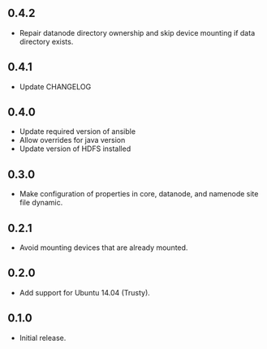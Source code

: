 ## 0.4.2

- Repair datanode directory ownership and skip device mounting if data directory
  exists.

## 0.4.1

- Update CHANGELOG

## 0.4.0

- Update required version of ansible
- Allow overrides for java version
- Update version of HDFS installed

## 0.3.0

- Make configuration of properties in core, datanode, and namenode site file dynamic.

## 0.2.1

- Avoid mounting devices that are already mounted.

## 0.2.0

- Add support for Ubuntu 14.04 (Trusty).

## 0.1.0

- Initial release.
